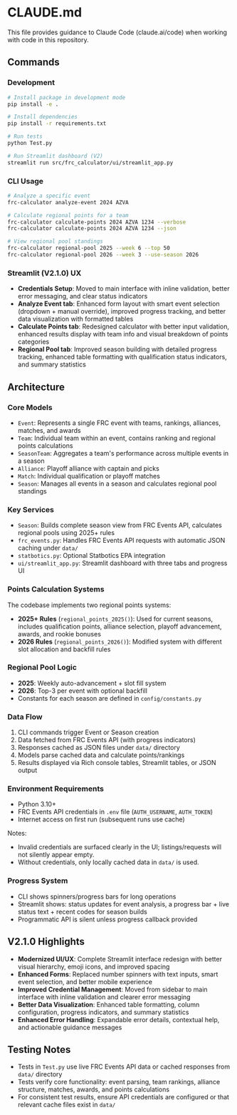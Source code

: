 # CLAUDE.md

This file provides guidance to Claude Code (claude.ai/code) when working with code in this repository.

## Commands

### Development
```bash
# Install package in development mode
pip install -e .

# Install dependencies
pip install -r requirements.txt

# Run tests
python Test.py

# Run Streamlit dashboard (V2)
streamlit run src/frc_calculator/ui/streamlit_app.py
```

### CLI Usage
```bash
# Analyze a specific event
frc-calculator analyze-event 2024 AZVA

# Calculate regional points for a team
frc-calculator calculate-points 2024 AZVA 1234 --verbose
frc-calculator calculate-points 2024 AZVA 1234 --json

# View regional pool standings
frc-calculator regional-pool 2025 --week 6 --top 50
frc-calculator regional-pool 2026 --week 3 --use-season 2026
```

### Streamlit (V2.1.0) UX
- **Credentials Setup**: Moved to main interface with inline validation, better error messaging, and clear status indicators
- **Analyze Event tab**: Enhanced form layout with smart event selection (dropdown + manual override), improved progress tracking, and better data visualization with formatted tables
- **Calculate Points tab**: Redesigned calculator with better input validation, enhanced results display with team info and visual breakdown of points categories
- **Regional Pool tab**: Improved season building with detailed progress tracking, enhanced table formatting with qualification status indicators, and summary statistics

## Architecture

### Core Models
- `Event`: Represents a single FRC event with teams, rankings, alliances, matches, and awards
- `Team`: Individual team within an event, contains ranking and regional points calculations
- `SeasonTeam`: Aggregates a team's performance across multiple events in a season
- `Alliance`: Playoff alliance with captain and picks
- `Match`: Individual qualification or playoff matches
- `Season`: Manages all events in a season and calculates regional pool standings

### Key Services
- `Season`: Builds complete season view from FRC Events API, calculates regional pools using 2025+ rules
- `frc_events.py`: Handles FRC Events API requests with automatic JSON caching under `data/`
- `statbotics.py`: Optional Statbotics EPA integration
- `ui/streamlit_app.py`: Streamlit dashboard with three tabs and progress UI

### Points Calculation Systems
The codebase implements two regional points systems:
- **2025+ Rules** (`regional_points_2025()`): Used for current seasons, includes qualification points, alliance selection, playoff advancement, awards, and rookie bonuses
- **2026 Rules** (`regional_points_2026()`): Modified system with different slot allocation and backfill rules

### Regional Pool Logic
- **2025**: Weekly auto-advancement + slot fill system
- **2026**: Top-3 per event with optional backfill
- Constants for each season are defined in `config/constants.py`

### Data Flow
1. CLI commands trigger Event or Season creation
2. Data fetched from FRC Events API (with progress indicators)
3. Responses cached as JSON files under `data/` directory
4. Models parse cached data and calculate points/rankings
5. Results displayed via Rich console tables, Streamlit tables, or JSON output

### Environment Requirements
- Python 3.10+
- FRC Events API credentials in `.env` file (`AUTH_USERNAME`, `AUTH_TOKEN`)
- Internet access on first run (subsequent runs use cache)

Notes:
- Invalid credentials are surfaced clearly in the UI; listings/requests will not silently appear empty.
- Without credentials, only locally cached data in `data/` is used.

### Progress System
- CLI shows spinners/progress bars for long operations
- Streamlit shows: status updates for event analysis, a progress bar + live status text + recent codes for season builds
- Programmatic API is silent unless progress callback provided

## V2.1.0 Highlights
- **Modernized UI/UX**: Complete Streamlit interface redesign with better visual hierarchy, emoji icons, and improved spacing
- **Enhanced Forms**: Replaced number spinners with text inputs, smart event selection, and better mobile experience
- **Improved Credential Management**: Moved from sidebar to main interface with inline validation and clearer error messaging
- **Better Data Visualization**: Enhanced table formatting, column configuration, progress indicators, and summary statistics
- **Enhanced Error Handling**: Expandable error details, contextual help, and actionable guidance messages

## Testing Notes
- Tests in `Test.py` use live FRC Events API data or cached responses from `data/` directory
- Tests verify core functionality: event parsing, team rankings, alliance structure, matches, awards, and points calculations
- For consistent test results, ensure API credentials are configured or that relevant cache files exist in `data/`
